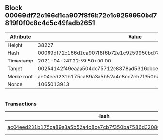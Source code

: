 ## Block 00069df72c166d1ca907f8f6b72e1c9259950bd7819f0f0c8c4d5c49fadb2651

Attribute | Value
--- | ---
Height | 38227
Hash | 00069df72c166d1ca907f8f6b72e1c9259950bd7819f0f0c8c4d5c49fadb2651
Timestamp | 2021-04-24T22:59:50+00:00
Target | 00254142f49eaaa504dc75712e8378ad5316cbcead634704b3734b6271167cc4
Merke root | ac04eed231b175ca89a3a5b52a4c8ce7cb7f350ba7586d32080a3344df738260
Nonce | 1065013913

```

```

### Transactions

Hash | Amount
--- | ---
[ac04eed231b175ca89a3a5b52a4c8ce7cb7f350ba7586d32080a3344df738260](ac04eed231b175ca89a3a5b52a4c8ce7cb7f350ba7586d32080a3344df738260.md) | 10.00000000 SKEPTI 

